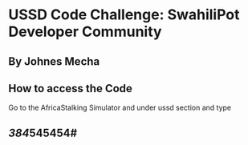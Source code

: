 # USSD Code Challenge: SwahiliPot Developer Community
## By Johnes Mecha 

## How to access the Code
Go to the AfricaStalking Simulator and under ussd section and type

## *384*545454#
  




